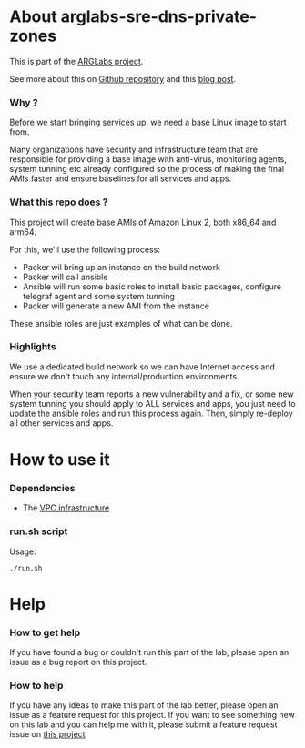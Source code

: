 # About arglabs-sre-dns-private-zones

This is part of the [ARGLabs project](https://www.arglabs.com.br).

See more about this on [Github repository](https://github.com/ARGLabs/arglabs-sre-ami-builder) and this [blog post]().

### Why ?
Before we start bringing services up, we need a base Linux image to start from.

Many organizations have security and infrastructure team that are responsible for providing a base image with anti-virus, monitoring agents, system tunning etc already configured so the process of making the final AMIs faster and ensure baselines for all services and apps.

### What this repo does ?
This project will create base AMIs of Amazon Linux 2, both x86_64 and arm64.

For this, we'll use the following process:
- Packer wil bring up an instance on the build network
- Packer will call ansible 
- Ansible will run some basic roles to install basic packages, configure telegraf agent and some system tunning
- Packer will generate a new AMI from the instance

These ansible roles are just examples of what can be done.

### Highlights
We use a dedicated build network so we can have Internet access and ensure we don't touch any internal/production environments.

When your security team reports a new vulnerability and a fix, or some new system tunning you should apply to ALL services and apps, you just need to update the ansible roles and run this process again. Then, simply re-deploy all other services and apps. 

# How to use it

### Dependencies
- The [VPC infrastructure](https://arglabs.com.br/2020/12/28/the-vpc-infrastructure/)


### run.sh script
Usage:
```shell
./run.sh 
```

# Help
### How to get help
If you have found a bug or couldn't run this part of the lab, please open an issue as a bug report on this project.

### How to help
If you have any ideas to make this part of the lab better, please open an issue as a feature request for this project.
If you want to see something new on this lab and you can help me with it, please submit a feature request issue on [this project](https://github.com/ARGLabs/arglabs)

